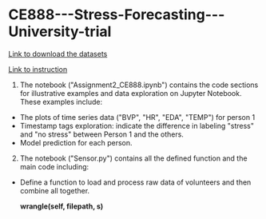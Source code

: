 # CE888---Stress-Forecasting---University-trial

[Link to download the datasets](https://github.com/italha-d/Stress-Predict-Dataset)

[Link to instruction](https://github.com/italha-d/Stress-Predict-Dataset)

1. The notebook ("Assignment2_CE888.ipynb") contains the code sections for illustrative examples and data exploration on Jupyter Notebook.
These examples include:
- The plots of time series data ("BVP", "HR", "EDA", "TEMP") for person 1
- Timestamp tags exploration: indicate the difference in labeling "stress" and "no stress" between Person 1 and the others.
- Model prediction for each person.

2. The notebook ("Sensor.py") contains all the defined function and the main code including:
- Define a function to load and process raw data of volunteers and then combine all together.

  **wrangle(self, filepath, s)**


